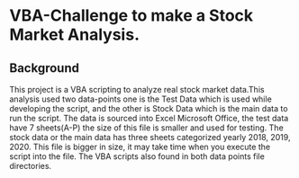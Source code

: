 # VBA-Challenge to make a Stock Market Analysis.

## Background

This project is a VBA scripting to analyze real stock market data.This analysis used two data-points one is the Test Data which is used while developing the script, and the other is Stock Data which is the main data to run the script. The data is sourced into Excel Microsoft Office, the test data have 7 sheets(A-P) the size of this file is smaller and used for testing. The stock data or the main data has three sheets categorized yearly 2018, 2019, 2020. This file is bigger in size, it may take time when you execute the script into the file. The VBA scripts also found in both data points file directories.

